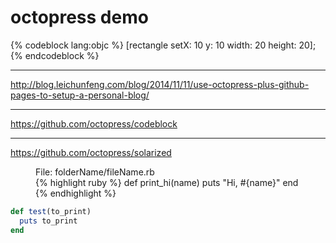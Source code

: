 <h1>octopress demo</h1>

{% codeblock lang:objc %}
[rectangle setX: 10 y: 10 width: 20 height: 20];
{% endcodeblock %}

<hr>
<a target="_blank" href="http://blog.leichunfeng.com/blog/2014/11/11/use-octopress-plus-github-pages-to-setup-a-personal-blog/">http://blog.leichunfeng.com/blog/2014/11/11/use-octopress-plus-github-pages-to-setup-a-personal-blog/</a>

<hr>
<a target="_blank" href="https://github.com/octopress/codeblock">https://github.com/octopress/codeblock</a>


<hr>
<a target="_blank" href="https://github.com/octopress/solarized">https://github.com/octopress/solarized</a>

<figure>
  <figcaption>File: folderName/fileName.rb</figcaption>
  {% highlight ruby %}
  def print_hi(name)
    puts "Hi, #{name}"
  end
  {% endhighlight %}
</figure>

```ruby title:"A test." mark:1,2
def test(to_print)
  puts to_print
end
```
